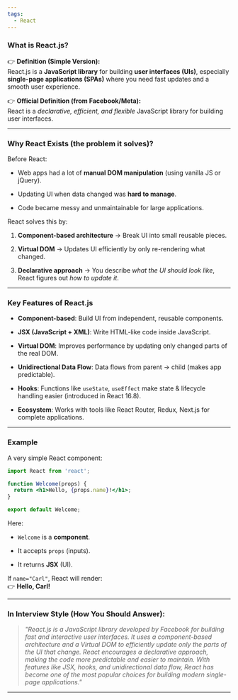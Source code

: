 ```yaml
---
tags:
  - React
---
```


### **What is React.js?**

👉 **Definition (Simple Version):**  
React.js is a **JavaScript library** for building **user interfaces (UIs)**, especially **single-page applications (SPAs)** where you need fast updates and a smooth user experience.

👉 **Official Definition (from Facebook/Meta):**  
React is a _declarative, efficient, and flexible_ JavaScript library for building user interfaces.

---

### **Why React Exists (the problem it solves)?**

Before React:

- Web apps had a lot of **manual DOM manipulation** (using vanilla JS or jQuery).
    
- Updating UI when data changed was **hard to manage**.
    
- Code became messy and unmaintainable for large applications.
    

React solves this by:

1. **Component-based architecture** → Break UI into small reusable pieces.
    
2. **Virtual DOM** → Updates UI efficiently by only re-rendering what changed.
    
3. **Declarative approach** → You describe _what the UI should look like_, React figures out _how to update it_.
    

---

### **Key Features of React.js**

- **Component-based**: Build UI from independent, reusable components.
    
- **JSX (JavaScript + XML)**: Write HTML-like code inside JavaScript.
    
- **Virtual DOM**: Improves performance by updating only changed parts of the real DOM.
    
- **Unidirectional Data Flow**: Data flows from parent → child (makes app predictable).
    
- **Hooks**: Functions like `useState`, `useEffect` make state & lifecycle handling easier (introduced in React 16.8).
    
- **Ecosystem**: Works with tools like React Router, Redux, Next.js for complete applications.
    

---

### **Example**

A very simple React component:

```jsx
import React from 'react';

function Welcome(props) {
  return <h1>Hello, {props.name}!</h1>;
}

export default Welcome;
```

Here:

- `Welcome` is a **component**.
    
- It accepts `props` (inputs).
    
- It returns **JSX** (UI).
    

If `name="Carl"`, React will render:  
👉 **Hello, Carl!**

---

### **In Interview Style (How You Should Answer):**

> _"React.js is a JavaScript library developed by Facebook for building fast and interactive user interfaces. It uses a component-based architecture and a Virtual DOM to efficiently update only the parts of the UI that change. React encourages a declarative approach, making the code more predictable and easier to maintain. With features like JSX, hooks, and unidirectional data flow, React has become one of the most popular choices for building modern single-page applications."_

---
